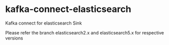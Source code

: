 # kafka-connect-elasticsearch
Kafka connect for elasticsearch Sink

Please refer the branch elasticsearch2.x and elasticsearch5.x for respective versions
